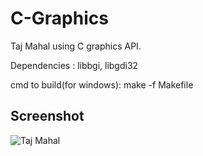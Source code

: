 # C-Graphics
Taj Mahal using C graphics API.

Dependencies : libbgi, libgdi32

cmd to build(for windows): make -f Makefile

## Screenshot
![Taj Mahal](https://user-images.githubusercontent.com/32369302/58437955-eccb6a00-80e9-11e9-9998-497a8b328f19.gif)
